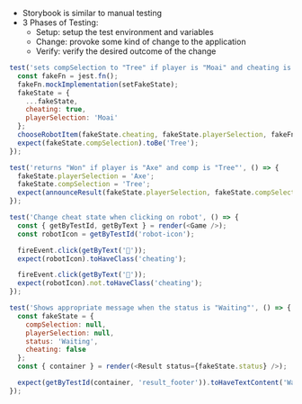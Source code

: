 * Storybook is similar to manual testing
* 3 Phases of Testing:
  * Setup: setup the test environment and variables
  * Change: provoke some kind of change to the application
  * Verify: verify the desired outcome of the change

```js
test('sets compSelection to "Tree" if player is "Moai" and cheating is true', () => {
  const fakeFn = jest.fn();
  fakeFn.mockImplementation(setFakeState);
  fakeState = {
    ...fakeState,
    cheating: true,
    playerSelection: 'Moai'
  };
  chooseRobotItem(fakeState.cheating, fakeState.playerSelection, fakeFn);
  expect(fakeState.compSelection).toBe('Tree');
});

test('returns "Won" if player is "Axe" and comp is "Tree"', () => {
  fakeState.playerSelection = 'Axe';
  fakeState.compSelection = 'Tree';
  expect(announceResult(fakeState.playerSelection, fakeState.compSelection)).toBe('Won');
});

test('Change cheat state when clicking on robot', () => {
  const { getByTestId, getByText } = render(<Game />);
  const robotIcon = getByTestId('robot-icon');

  fireEvent.click(getByText('🤖'));
  expect(robotIcon).toHaveClass('cheating');

  fireEvent.click(getByText('🤖'));
  expect(robotIcon).not.toHaveClass('cheating');
});

test('Shows appropriate message when the status is "Waiting"', () => {
  const fakeState = {
    compSelection: null,
    playerSelection: null,
    status: 'Waiting',
    cheating: false
  };
  const { container } = render(<Result status={fakeState.status} />);

  expect(getByTestId(container, 'result_footer')).toHaveTextContent('Waiting for your call !');
});
```
